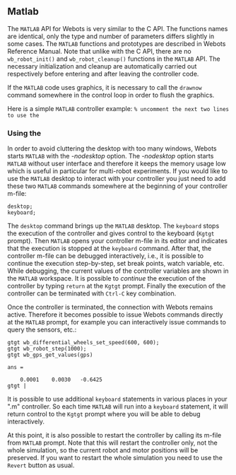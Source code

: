 ## Matlab

The `MATLAB` API for Webots is very similar to the C API. The functions names
are identical, only the type and number of parameters differs slightly in some
cases. The `MATLAB` functions and prototypes are described in Webots Reference
Manual. Note that unlike with the C API, there are no `wb_robot_init()` and
`wb_robot_cleanup()` functions in the `MATLAB`  API. The necessary
initialization and cleanup are automatically carried out respectively before
entering and after leaving the controller code.

If the `MATLAB` code uses graphics, it is necessary to call the `drawnow`
command somewhere in the control loop in order to flush the graphics.

Here is a simple `MATLAB` controller example: `% uncomment the next two lines to
use the `

### Using the 

In order to avoid cluttering the desktop with too many windows, Webots starts
`MATLAB` with the *-nodesktop* option. The *-nodesktop* option starts `MATLAB`
without user interface and therefore it keeps the memory usage low which is
useful in particular for multi-robot experiments. If you would like to use the
`MATLAB` desktop to interact with your controller you just need to add these two
`MATLAB` commands somewhere at the beginning of your controller m-file:


```
desktop;
keyboard;
```

The `desktop` command brings up the `MATLAB` desktop. The `keyboard` stops the
execution of the controller and gives control to the keyboard (`Kgtgt` prompt).
Then `MATLAB` opens your controller m-file in its editor and indicates that the
execution is stopped at the `keyboard` command. After that, the controller
m-file can be debugged interactively, i.e., it is possible to continue the
execution step-by-step, set break points, watch variable, etc. While debugging,
the current values of the controller variables are shown in the `MATLAB`
workspace. It is possible to *continue* the execution of the controller by
typing `return` at the `Kgtgt` prompt. Finally the execution of the controller
can be terminated with `Ctrl-C` key combination.

Once the controller is terminated, the connection with Webots remains active.
Therefore it becomes possible to issue Webots commands directly at the `MATLAB`
prompt, for example you can interactively issue commands to query the sensors,
etc.:


```
gtgt wb_differential_wheels_set_speed(600, 600);
gtgt wb_robot_step(1000);
gtgt wb_gps_get_values(gps)

ans =

    0.0001    0.0030   -0.6425
gtgt |
```

It is possible to use additional `keyboard` statements in various places in your
".m" controller. So each time `MATLAB` will run into a `keyboard` statement, it
will return control to the `Kgtgt` prompt where you will be able to debug
interactively.

At this point, it is also possible to restart the controller by calling its
m-file from `MATLAB` prompt. Note that this will restart the controller only,
not the whole simulation, so the current robot and motor positions will be
preserved. If you want to restart the whole simulation you need to use the
`Revert` button as usual.

